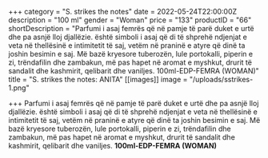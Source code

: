 +++
category = "S. strikes the notes"
date = 2022-05-24T22:00:00Z
description = "100 ml"
gender = "Woman"
price = "133"
productID = "66"
shortDescription = "Parfumi i asaj femrës që në pamje të parë duket e urtë dhe pa asnjë lloj djallëzie. është simboli i asaj që di të shprehë ndjenjat e veta në thellësinë e intimitetit të saj, vetëm në praninë e atyre që dinë ta joshin besimin e saj. Më bazë kryesore tuberozën, lule portokalli, piperin e zi, trëndafilin dhe zambakun, më pas hapet në aromat e myshkut, drurit të sandalit dhe kashmirit, qelibarit dhe vaniljes. 100ml-EDP-FEMRA (WOMAN)"
title = "S. strikes the notes: ANITA"
[[images]]
image = "/uploads/sstrikes-1.png"

+++
Parfumi i asaj femrës që në pamje të parë duket e urtë dhe pa asnjë lloj djallëzie. është simboli i asaj që di të shprehë ndjenjat e veta në thellësinë e intimitetit të saj, vetëm në praninë e atyre që dinë ta joshin besimin e saj. Më bazë kryesore tuberozën, lule portokalli, piperin e zi, trëndafilin dhe zambakun, më pas hapet në aromat e myshkut, drurit të sandalit dhe kashmirit, qelibarit dhe vaniljes. **100ml-EDP-FEMRA (WOMAN)**